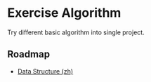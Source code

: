 # Exercise Algorithm

Try different basic algorithm into single project.


## Roadmap

- [Data Structure (zh)](./data-structure)
